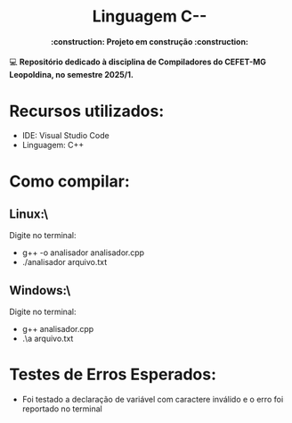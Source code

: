 <h1 align="center"> Linguagem C-- </h1>

<h4 align="center"> 
    :construction:  Projeto em construção  :construction:
</h4>

:computer: <b> Repositório dedicado à disciplina de Compiladores do CEFET-MG Leopoldina, no semestre 2025/1. </b>

# Recursos utilizados:
 - IDE: Visual Studio Code
 - Linguagem: C++

# Como compilar:
## Linux:\
Digite no terminal:
 - g++ -o analisador analisador.cpp
 - ./analisador arquivo.txt

## Windows:\
Digite no terminal:
 - g++ analisador.cpp
 - .\a arquivo.txt

# Testes de Erros Esperados:
 - Foi testado a declaração de variável com caractere inválido e o erro foi reportado no terminal
